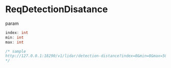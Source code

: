 # ReqDetectionDisatance

param

```go
index: int
min: int
max: int

/* sample
http://127.0.0.1:18290/v1/lidar/detection-distance?index=0&min=0&max=50
*/
```